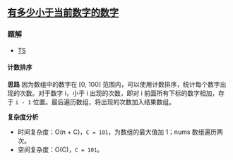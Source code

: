 ## [有多少小于当前数字的数字](https://leetcode-cn.com/problems/how-many-numbers-are-smaller-than-the-current-number/)

### 题解
+ [TS](../../ts/1408/1365.ts)

#### 计数排序
**思路**
因为数组中的数字在 [0, 100] 范围内，可以使用计数排序，统计每个数字出现的次数。对于数字 i，小于 i 出现的次数，即对 i 前面所有下标的数字相加，存于 `i - 1` 位置。最后遍历数组，将出现的次数加入结果数组。

**复杂度分析**
+ 时间复杂度：O(n + C)，`C = 101`，为数组的最大值加 1；nums 数组遍历两次。
+ 空间复杂度：O(C)，`C = 101`。